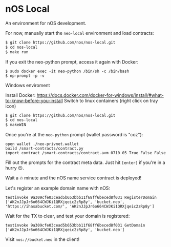 # nOS Local

An environment for nOS development.

For now, manually start the `neo-local` environment and load contracts:

```sh
$ git clone https://github.com/nos/nos-local.git
$ cd nos-local
$ make run
```

If you exit the neo-python prompt, access it again with Docker:
```
$ sudo docker exec -it neo-python /bin/sh -c /bin/bash
$ np-prompt -p -v
 ```

Windows enviroment

Install Docker: https://docs.docker.com/docker-for-windows/install/#what-to-know-before-you-install
Switch to linux containers (right click on tray icon)

```sh
$ git clone https://github.com/nos/nos-local.git
$ cd nos-local
$ makeWIN
```

Once you're at the `neo-python` prompt (wallet password is "coz"):

```
open wallet ./neo-privnet.wallet
build /smart-contracts/contract.py
import contract /smart-contracts/contract.avm 0710 05 True False False
```

Fill out the prompts for the contract meta data. Just hit `[enter]` if you're in a hurry 😉.

Wait a 🔥 minute and the nOS name service contract is deployed!

Let's register an example domain name with nOS:

```
testinvoke 9a309cfe03cead5b653bbb11f68ff6beced8f031 RegisterDomain ['AK2nJJpJr6o664CWJKi1QRXjqeic2zRp8y', 'bucket.neo', 'https://ihasabucket.com/', 'AK2nJJpJr6o664CWJKi1QRXjqeic2zRp8y']
```

Wait for the TX to clear, and test your domain is registered:

```
testinvoke 9a309cfe03cead5b653bbb11f68ff6beced8f031 GetDomain ['AK2nJJpJr6o664CWJKi1QRXjqeic2zRp8y', 'bucket.neo']
```

Visit `nos://bucket.neo` in the client!
